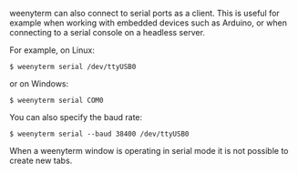 weenyterm can also connect to serial ports as a client.  This is useful
for example when working with embedded devices such as Arduino, or
when connecting to a serial console on a headless server.

For example, on Linux:

```console
$ weenyterm serial /dev/ttyUSB0
```

or on Windows:

```console
$ weenyterm serial COM0
```

You can also specify the baud rate:

```console
$ weenyterm serial --baud 38400 /dev/ttyUSB0
```

When a weenyterm window is operating in serial mode it is not possible to create
new tabs.
